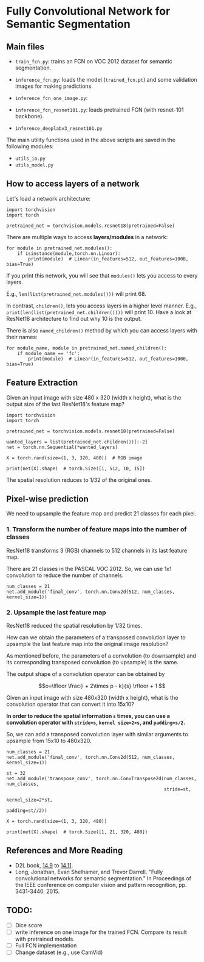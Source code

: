 # Fully Convolutional Network for Semantic Segmentation


## Main files

* `train_fcn.py`: trains an FCN on VOC 2012 dataset for semantic segmentation.

* `inference_fcn.py`: loads the model (`trained_fcn.pt`) and some validation images 
for making predictions.  

* `inference_fcn_one_image.py`:

* `inference_fcn_resnet101.py`: loads pretrained FCN (with resnet-101 backbone).

* `inference_deeplabv3_resnet101.py`


The main utility functions used in the above scripts are saved in the following modules:
- `utils_io.py`
- `utils_model.py`


## How to access layers of a network

Let's load a network architecture:

```
import torchvision
import torch

pretrained_net = torchvision.models.resnet18(pretrained=False)
```

There are multiple ways to access **layers/modules** in a network:

```
for module in pretrained_net.modules():
    if isinstance(module,torch.nn.Linear):
        print(module)  # Linear(in_features=512, out_features=1000, bias=True)
```

If you print this network, you will see that `modules()` lets you access to every layers.

E.g., `len(list(pretrained_net.modules()))` will print 68.

In contrast, `children()`, lets you access layers in a higher level manner. 
E.g., `print(len(list(pretrained_net.children())))` will print 10. 
Have a look at ResNet18 architecture to find out why 10 is the output.  

There is also `named_children()` method by which you can access layers with their names:

```
for module_name, module in pretrained_net.named_children():
    if module_name == 'fc':
        print(module)  # Linear(in_features=512, out_features=1000, bias=True)
```


## Feature Extraction

Given an input image with size 480 x 320 (width x height), what is the output 
size of the last ResNet18's feature map?
```
import torchvision
import torch

pretrained_net = torchvision.models.resnet18(pretrained=False)

wanted_layers = list(pretrained_net.children())[:-2]
net = torch.nn.Sequential(*wanted_layers)

X = torch.rand(size=(1, 3, 320, 480))  # RGB image

print(net(X).shape)  # torch.Size([1, 512, 10, 15])
```
The spatial resolution reduces to 1/32 of the original ones. 


## Pixel-wise prediction

We need to upsample the feature map and predict 21 classes for each pixel. 

### 1. Transform the number of feature maps into the number of classes

ResNet18 transforms 3 (RGB) channels to 512 channels in its last feature map.

There are 21 classes in the PASCAL VOC 2012. So, we can use 1x1 convolution 
to reduce the number of channels.

```
num_classes = 21
net.add_module('final_conv', torch.nn.Conv2d(512, num_classes, kernel_size=1))
```


### 2. Upsample the last feature map

ResNet18 reduced the spatial resolution by 1/32 times. 

How can we obtain the parameters of a transposed convolution 
layer to upsample the last feature map into the original image resolution?  

As mentioned before, the parameters of a convolution (to downsample) and its corresponding 
transposed convolution (to upsample) is the same.

The output shape of a convolution operator can be obtained by

$$o=\lfloor \frac{i + 2\times p - k}{s} \rfloor + 1 $$

Given an input image with size 480x320 (width x height), 
what is the convolution operator that can convert it into 15x10?

**In order to reduce the spatial information `s` times, you can use a convolution operator with
`stride=s`, `kernel size=2×s`, and `padding=s/2`.**

So, we can add a transposed convolution layer with similar arguments to upsample from 15x10 to 480x320.

```
num_classes = 21
net.add_module('final_conv', torch.nn.Conv2d(512, num_classes, kernel_size=1))

st = 32
net.add_module('transpose_conv', torch.nn.ConvTranspose2d(num_classes, num_classes,
                                                          stride=st, 
                                                          kernel_size=2*st, 
                                                          padding=st//2))
                                    
X = torch.rand(size=(1, 3, 320, 480))

print(net(X).shape)  # torch.Size([1, 21, 320, 480])
```


## References and More Reading

- D2L book, [14.9](https://d2l.ai/chapter_computer-vision/semantic-segmentation-and-dataset.html) to [14.11](https://d2l.ai/chapter_computer-vision/fcn.html).
- Long, Jonathan, Evan Shelhamer, and Trevor Darrell. "Fully convolutional networks for semantic segmentation." In Proceedings of the IEEE conference on computer vision and pattern recognition, pp. 3431-3440. 2015.


## TODO:

- [ ] Dice score
- [ ] write inference on one image for the trained FCN. Compare its result with pretrained models.
- [ ] Full FCN implementation
- [ ] Change dataset (e.g., use CamVid)